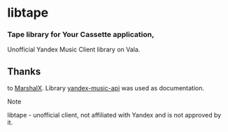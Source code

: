 # libtape
### Tape library for Your Cassette application,

Unofficial Yandex Music Client library on Vala.

## Thanks
to [MarshalX](https://github.com/MarshalX). Library [yandex-music-api](https://github.com/MarshalX/yandex-music-api) was used as documentation.

> [!NOTE]
libtape - unofficial client, not affiliated with Yandex and is not approved by it.
